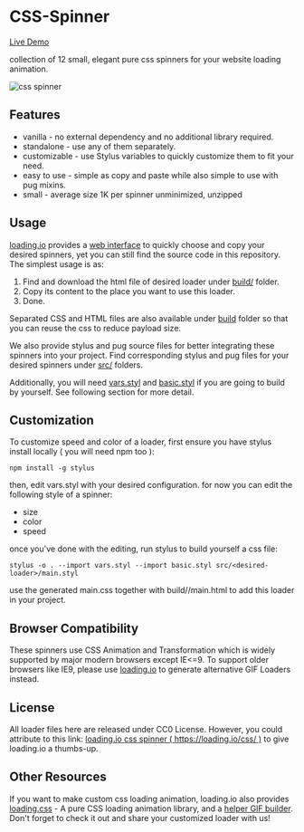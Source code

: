 # CSS-Spinner

[Live Demo](https://loading.io/css/)

collection of 12 small, elegant pure css spinners for your website loading animation. 

![css spinner](https://github.com/loadingio/css-spinner/blob/master/thumbnail.gif?raw=true)


## Features

 * vanilla - no external dependency and no additional library required.
 * standalone - use any of them separately.
 * customizable - use Stylus variables to quickly customize them to fit your need.
 * easy to use - simple as copy and paste while also simple to use with pug mixins.
 * small - average size 1K per spinner unminimized, unzipped

## Usage

[loading.io](https://loading.io/css/) provides a [web interface](https://loading.io/css/) to quickly choose and copy your desired spinners, yet you can still find the source code in this repository. The simplest usage is as:

1. Find and download the html file of desired loader under [build/](https://github.com/loadingio/css-spinner/tree/master/build) folder.
2. Copy its content to the place you want to use this loader.
3. Done.

Separated CSS and HTML files are also available under [build](https://github.com/loadingio/css-spinner/tree/master/build) folder so that you can reuse the css to reduce payload size.

We also provide stylus and pug source files for better integrating these spinners into your project. Find corresponding stylus and pug files for your desired spinners under [src/](https://github.com/loadingio/css-spinner/tree/master/src) folders.

Additionally, you will need [vars.styl](https://github.com/loadingio/css-spinner/blob/master/vars.styl) and [basic.styl](https://github.com/loadingio/css-spinner/blob/master/basic.styl) if you are going to build by yourself. See following section for more detail.


## Customization

To customize speed and color of a loader, first ensure you have stylus install locally ( you will need npm too ):

    npm install -g stylus


then, edit vars.styl with your desired configuration. for now you can edit the following style of a spinner:

 * size
 * color
 * speed


once you've done with the editing, run stylus to build yourself a css file:

    stylus -o . --import vars.styl --import basic.styl src/<desired-loader>/main.styl


use the generated main.css together with build/<desired-loader>/main.html to add this loader in your project.


Browser Compatibility
----------------

These spinners use CSS Animation and Transformation which is widely supported by major modern browsers except IE<=9.  To support older browsers like IE9, please use [loading.io](https://loading.io/animation/icon/) to generate alternative GIF Loaders instead.



License
----------------

All loader files here are released under CC0 License. However, you could attribute to this link: [loading.io css spinner ( https://loading.io/css/ )](https://loading.io/css/) to give loading.io a thumbs-up.


Other Resources
----------------

If you want to make custom css loading animation, loading.io also provides [loading.css](https://loading.io/animation/) - A pure CSS loading animation library, and a [helper GIF builder](https://loading.io/animation/icon/). Don't forget to check it out and share your customized loader with us!

